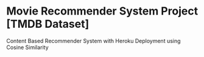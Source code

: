 # Movie Recommender System Project [TMDB Dataset]
Content Based Recommender System with Heroku Deployment using Cosine Similarity
